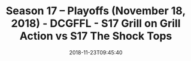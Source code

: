 ---
title: Season 17 – Playoffs (November 18, 2018) - DCGFFL - S17 Grill on Grill Action
  vs S17 The Shock Tops
teams-score:
- team: _teams/s17-charcoal.md
  score:
- team: _teams/s17-power-orange.md
  score: 21
mvp: J. Lucas (Charcoal), A. Payne (Power Orange)
game-ball: J. Membreno (Charcoal), E. Taylor (Power Orange)
sportsperson: M. Hunter (Charcoal), M. Knobbe (Power Orange)
season: 17
week:
date: '2018-11-23T09:45:40'
pageid: season-17-playoffs-november-18-2018-6689-vs-6701
---